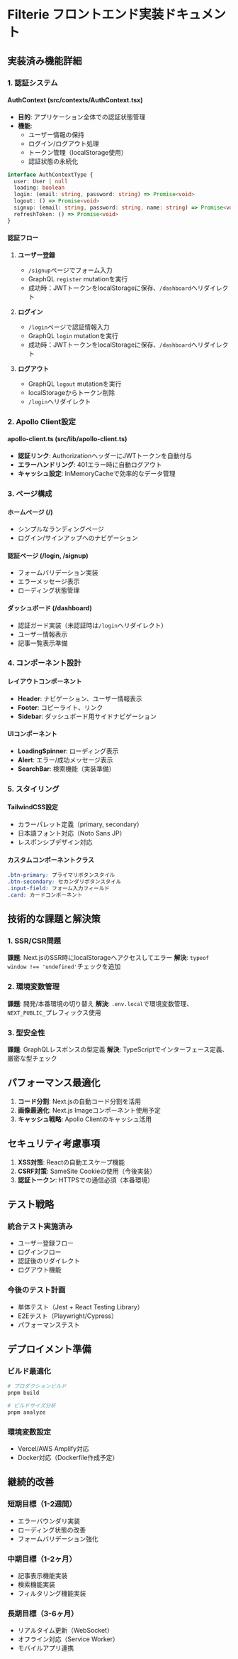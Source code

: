 # Filterie フロントエンド実装ドキュメント

## 実装済み機能詳細

### 1. 認証システム

#### AuthContext (src/contexts/AuthContext.tsx)
- **目的**: アプリケーション全体での認証状態管理
- **機能**:
  - ユーザー情報の保持
  - ログイン/ログアウト処理
  - トークン管理（localStorage使用）
  - 認証状態の永続化

```typescript
interface AuthContextType {
  user: User | null
  loading: boolean
  login: (email: string, password: string) => Promise<void>
  logout: () => Promise<void>
  signup: (email: string, password: string, name: string) => Promise<void>
  refreshToken: () => Promise<void>
}
```

#### 認証フロー
1. **ユーザー登録**
   - `/signup`ページでフォーム入力
   - GraphQL `register` mutationを実行
   - 成功時：JWTトークンをlocalStorageに保存、`/dashboard`へリダイレクト

2. **ログイン**
   - `/login`ページで認証情報入力
   - GraphQL `login` mutationを実行
   - 成功時：JWTトークンをlocalStorageに保存、`/dashboard`へリダイレクト

3. **ログアウト**
   - GraphQL `logout` mutationを実行
   - localStorageからトークン削除
   - `/login`へリダイレクト

### 2. Apollo Client設定

#### apollo-client.ts (src/lib/apollo-client.ts)
- **認証リンク**: AuthorizationヘッダーにJWTトークンを自動付与
- **エラーハンドリング**: 401エラー時に自動ログアウト
- **キャッシュ設定**: InMemoryCacheで効率的なデータ管理

### 3. ページ構成

#### ホームページ (/)
- シンプルなランディングページ
- ログイン/サインアップへのナビゲーション

#### 認証ページ (/login, /signup)
- フォームバリデーション実装
- エラーメッセージ表示
- ローディング状態管理

#### ダッシュボード (/dashboard)
- 認証ガード実装（未認証時は`/login`へリダイレクト）
- ユーザー情報表示
- 記事一覧表示準備

### 4. コンポーネント設計

#### レイアウトコンポーネント
- **Header**: ナビゲーション、ユーザー情報表示
- **Footer**: コピーライト、リンク
- **Sidebar**: ダッシュボード用サイドナビゲーション

#### UIコンポーネント
- **LoadingSpinner**: ローディング表示
- **Alert**: エラー/成功メッセージ表示
- **SearchBar**: 検索機能（実装準備）

### 5. スタイリング

#### TailwindCSS設定
- カラーパレット定義（primary, secondary）
- 日本語フォント対応（Noto Sans JP）
- レスポンシブデザイン対応

#### カスタムコンポーネントクラス
```css
.btn-primary: プライマリボタンスタイル
.btn-secondary: セカンダリボタンスタイル
.input-field: フォーム入力フィールド
.card: カードコンポーネント
```

## 技術的な課題と解決策

### 1. SSR/CSR問題
**課題**: Next.jsのSSR時にlocalStorageへアクセスしてエラー
**解決**: `typeof window !== 'undefined'`チェックを追加

### 2. 環境変数管理
**課題**: 開発/本番環境の切り替え
**解決**: `.env.local`で環境変数管理、`NEXT_PUBLIC_`プレフィックス使用

### 3. 型安全性
**課題**: GraphQLレスポンスの型定義
**解決**: TypeScriptでインターフェース定義、厳密な型チェック

## パフォーマンス最適化

1. **コード分割**: Next.jsの自動コード分割を活用
2. **画像最適化**: Next.js Imageコンポーネント使用予定
3. **キャッシュ戦略**: Apollo Clientのキャッシュ活用

## セキュリティ考慮事項

1. **XSS対策**: Reactの自動エスケープ機能
2. **CSRF対策**: SameSite Cookieの使用（今後実装）
3. **認証トークン**: HTTPSでの通信必須（本番環境）

## テスト戦略

### 統合テスト実施済み
- ユーザー登録フロー
- ログインフロー
- 認証後のリダイレクト
- ログアウト機能

### 今後のテスト計画
- 単体テスト（Jest + React Testing Library）
- E2Eテスト（Playwright/Cypress）
- パフォーマンステスト

## デプロイメント準備

### ビルド最適化
```bash
# プロダクションビルド
pnpm build

# ビルドサイズ分析
pnpm analyze
```

### 環境変数設定
- Vercel/AWS Amplify対応
- Docker対応（Dockerfile作成予定）

## 継続的改善

### 短期目標（1-2週間）
- エラーバウンダリ実装
- ローディング状態の改善
- フォームバリデーション強化

### 中期目標（1-2ヶ月）
- 記事表示機能実装
- 検索機能実装
- フィルタリング機能実装

### 長期目標（3-6ヶ月）
- リアルタイム更新（WebSocket）
- オフライン対応（Service Worker）
- モバイルアプリ連携